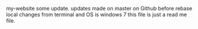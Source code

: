  my-website
some update.
updates made on master on Github before rebase
local changes from terminal and OS is windows 7
this file is just a read me file.
